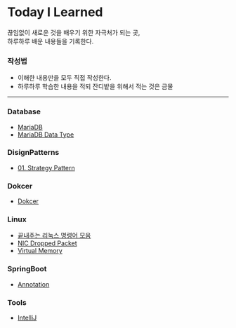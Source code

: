 # Today I Learned
끊임없이 새로운 것을 배우기 위한 자극처가 되는 곳,  
하루하루 배운 내용들을 기록한다.

### 작성법
- 이해한 내용만을 모두 직접 작성한다.
- 하루하루 학습한 내용을 적되 잔디밭을 위해서 적는 것은 금물

---

### Database
- [MariaDB](https://github.com/PAPION93/TIL/blob/master/Database/MariaDB.md)
- [MariaDB Data Type](https://github.com/PAPION93/TIL/blob/master/Database/MariaDB-Data-Type.md)

### DisignPatterns
- [01. Strategy Pattern](https://github.com/PAPION93/TIL/blob/master/DisignPatterns/01_strategy_pattern.md)

### Dokcer
- [Dokcer](https://github.com/PAPION93/TIL/blob/master/Docker/DokcerCommand.md)

### Linux
- [끝내주는 리눅스 명령어 모음](https://github.com/PAPION93/TIL/blob/master/Linux/AwesomeMixCommand.md)
- [NIC Dropped Packet](https://github.com/PAPION93/TIL/blob/master/Linux/PacketDropped.md)
- [Virtual Memory](https://github.com/PAPION93/TIL/blob/master/Linux/VirtualMemory.md)

### SpringBoot
- [Annotation](https://github.com/PAPION93/TIL/blob/master/SpringBoot/Annotation.md)

### Tools
- [IntelliJ](https://github.com/PAPION93/TIL/blob/master/Tools/IntelliJ.md)
